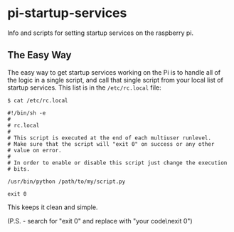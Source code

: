 # pi-startup-services

Info and scripts for setting startup services on the raspberry pi.

## The Easy Way

The easy way to get startup services working on the Pi 
is to handle all of the logic in a single script,
and call that single script from your local list of startup services.
This list is in the `/etc/rc.local` file:

```
$ cat /etc/rc.local

#!/bin/sh -e
#
# rc.local
#
# This script is executed at the end of each multiuser runlevel.
# Make sure that the script will "exit 0" on success or any other
# value on error.
#
# In order to enable or disable this script just change the execution
# bits.

/usr/bin/python /path/to/my/script.py

exit 0
```

This keeps it clean and simple.

(P.S. - search for "exit 0" and replace with "your code\nexit 0")

